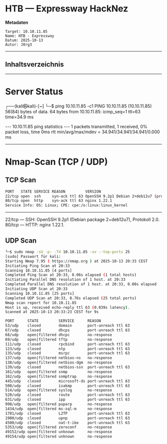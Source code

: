 # HTB — Expressway HackNez

**Metadaten**

```text
Target: 10.10.11.85
Name: HTB - Expressway
Datum: 2025-10-13
Autor: J0rg3
```

---

## Inhaltsverzeichnis


---

# Server Status

┌──(kali㉿kali)-[~]
└─$ ping 10.10.11.85 -c1 
PING 10.10.11.85 (10.10.11.85) 56(84) bytes of data.
64 bytes from 10.10.11.85: icmp_seq=1 ttl=63 time=34.9 ms

--- 10.10.11.85 ping statistics ---
1 packets transmitted, 1 received, 0% packet loss, time 0ms
rtt min/avg/max/mdev = 34.941/34.941/34.941/0.000 ms


---

# Nmap-Scan (TCP / UDP)

## TCP Scan 

```bash
PORT   STATE SERVICE REASON         VERSION
22/tcp open  ssh     syn-ack ttl 63 OpenSSH 9.2p1 Debian 2+deb12u7 (protocol 2.0)
80/tcp open  http    syn-ack ttl 63 nginx 1.22.1
Service Info: OS: Linux; CPE: cpe:/o:linux:linux_kernel
```
---

22/tcp — SSH: OpenSSH 9.2p1 (Debian package 2+deb12u7), Protokoll 2.0.
80/tcp — HTTP: nginx 1.22.1.

## UDP Scan 

```bash
└─$ sudo nmap -sU -p- -T4 10.10.11.85 -vv --top-ports 25
[sudo] Passwort für kali: 
Starting Nmap 7.95 ( https://nmap.org ) at 2025-10-13 20:33 CEST
Initiating Ping Scan at 20:33
Scanning 10.10.11.85 [4 ports]
Completed Ping Scan at 20:33, 0.06s elapsed (1 total hosts)
Initiating Parallel DNS resolution of 1 host. at 20:33
Completed Parallel DNS resolution of 1 host. at 20:33, 0.00s elapsed
Initiating UDP Scan at 20:33
Scanning 10.10.11.85 [25 ports]
Completed UDP Scan at 20:33, 8.76s elapsed (25 total ports)
Nmap scan report for 10.10.11.85
Host is up, received echo-reply ttl 63 (0.039s latency).
Scanned at 2025-10-13 20:33:23 CEST for 9s

PORT      STATE         SERVICE      REASON
53/udp    closed        domain       port-unreach ttl 63
67/udp    closed        dhcps        port-unreach ttl 63
68/udp    open|filtered dhcpc        no-response
69/udp    open|filtered tftp         no-response
111/udp   closed        rpcbind      port-unreach ttl 63
123/udp   closed        ntp          port-unreach ttl 63
135/udp   closed        msrpc        port-unreach ttl 63
137/udp   open|filtered netbios-ns   no-response
138/udp   open|filtered netbios-dgm  no-response
139/udp   closed        netbios-ssn  port-unreach ttl 63
161/udp   open|filtered snmp         no-response
162/udp   open|filtered snmptrap     no-response
445/udp   closed        microsoft-ds port-unreach ttl 63
500/udp   closed        isakmp       port-unreach ttl 63
514/udp   open|filtered syslog       no-response
520/udp   closed        route        port-unreach ttl 63
631/udp   closed        ipp          port-unreach ttl 63
998/udp   open|filtered puparp       no-response
1434/udp  open|filtered ms-sql-m     no-response
1701/udp  closed        L2TP         port-unreach ttl 63
1900/udp  closed        upnp         port-unreach ttl 63
4500/udp  closed        nat-t-ike    port-unreach ttl 63
5353/udp  open|filtered zeroconf     no-response
49152/udp open|filtered unknown      no-response
49154/udp open|filtered unknown      no-response
```

